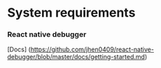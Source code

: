 # System requirements

### React native debugger
[Docs] (https://github.com/jhen0409/react-native-debugger/blob/master/docs/getting-started.md)
